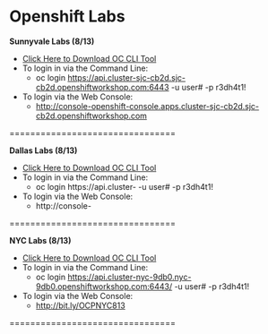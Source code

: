 # Openshift Labs


**Sunnyvale Labs (8/13)**

  - [Click Here to Download OC CLI Tool](https://mirror.openshift.com/pub/openshift-v4/clients/ocp/4.1.4)
  - To login in via the Command Line: 
    - oc login https://api.cluster-sjc-cb2d.sjc-cb2d.openshiftworkshop.com:6443 -u user# -p r3dh4t1!
  - To login via the Web Console:
    - http://console-openshift-console.apps.cluster-sjc-cb2d.sjc-cb2d.openshiftworkshop.com 

================================

**Dallas Labs (8/13)**

  - [Click Here to Download OC CLI Tool](https://mirror.openshift.com/pub/openshift-v4/clients/ocp/4.1.4)
  - To login in via the Command Line: 
    - oc login https://api.cluster- -u user# -p r3dh4t1!
  - To login via the Web Console:
    - http://console- 

================================

**NYC Labs (8/13)**

  - [Click Here to Download OC CLI Tool](https://mirror.openshift.com/pub/openshift-v4/clients/ocp/4.1.4)
  - To login in via the Command Line:
    - oc login https://api.cluster-nyc-9db0.nyc-9db0.openshiftworkshop.com:6443/ -u user# -p r3dh4t1!
  - To login via the Web Console:
    - http://bit.ly/OCPNYC813


================================


